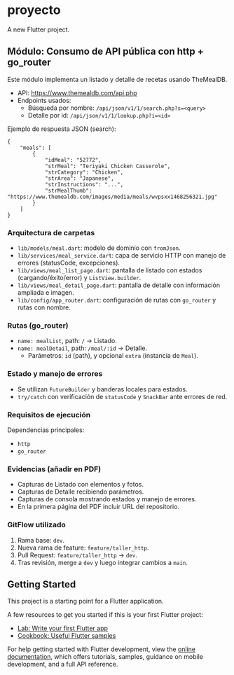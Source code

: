 # proyecto

A new Flutter project.

## Módulo: Consumo de API pública con http + go_router

Este módulo implementa un listado y detalle de recetas usando TheMealDB.

- API: https://www.themealdb.com/api.php
- Endpoints usados:
	- Búsqueda por nombre: `/api/json/v1/1/search.php?s=<query>`
	- Detalle por id: `/api/json/v1/1/lookup.php?i=<id>`

Ejemplo de respuesta JSON (search):

```
{
	"meals": [
		{
			"idMeal": "52772",
			"strMeal": "Teriyaki Chicken Casserole",
			"strCategory": "Chicken",
			"strArea": "Japanese",
			"strInstructions": "...",
			"strMealThumb": "https://www.themealdb.com/images/media/meals/wvpsxx1468256321.jpg"
		}
	]
}
```

### Arquitectura de carpetas

- `lib/models/meal.dart`: modelo de dominio con `fromJson`.
- `lib/services/meal_service.dart`: capa de servicio HTTP con manejo de errores (statusCode, excepciones).
- `lib/views/meal_list_page.dart`: pantalla de listado con estados (cargando/éxito/error) y `ListView.builder`.
- `lib/views/meal_detail_page.dart`: pantalla de detalle con información ampliada e imagen.
- `lib/config/app_router.dart`: configuración de rutas con `go_router` y rutas con nombre.

### Rutas (go_router)

- `name: mealList`, path: `/` → Listado.
- `name: mealDetail`, path: `/meal/:id` → Detalle.
	- Parámetros: `id` (path), y opcional `extra` (instancia de `Meal`).

### Estado y manejo de errores

- Se utilizan `FutureBuilder` y banderas locales para estados.
- `try/catch` con verificación de `statusCode` y `SnackBar` ante errores de red.

### Requisitos de ejecución

Dependencias principales:

- `http`
- `go_router`

### Evidencias (añadir en PDF)

- Capturas de Listado con elementos y fotos.
- Capturas de Detalle recibiendo parámetros.
- Capturas de consola mostrando estados y manejo de errores.
- En la primera página del PDF incluir URL del repositorio.

### GitFlow utilizado

1. Rama base: `dev`.
2. Nueva rama de feature: `feature/taller_http`.
3. Pull Request: `feature/taller_http` → `dev`.
4. Tras revisión, merge a `dev` y luego integrar cambios a `main`.


## Getting Started

This project is a starting point for a Flutter application.

A few resources to get you started if this is your first Flutter project:

- [Lab: Write your first Flutter app](https://docs.flutter.dev/get-started/codelab)
- [Cookbook: Useful Flutter samples](https://docs.flutter.dev/cookbook)

For help getting started with Flutter development, view the
[online documentation](https://docs.flutter.dev/), which offers tutorials,
samples, guidance on mobile development, and a full API reference.
